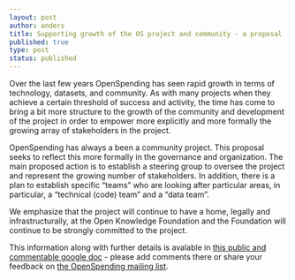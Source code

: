 ```yaml
---
layout: post
author: anders
title: Supporting growth of the OS project and community - a proposal
published: true
type: post
status: published
---
```


Over the last few years OpenSpending has seen rapid growth in terms of technology, datasets, and community. As with many projects when they achieve a certain threshold of success and activity, the time has come to bring a bit more structure to the growth of the community and development of the project in order to empower more explicitly and more formally the growing array of stakeholders in the project.<br>

OpenSpending has always a been a community project. This proposal seeks to reflect this more formally in the governance and organization. The main proposed action is to establish a steering group to oversee the project and represent the growing number of stakeholders. In addition, there is a plan to establish specific “teams” who are looking after particular areas, in particular, a “technical (code) team” and a “data team”.<br>

We emphasize that the project will continue to have a home, legally and infrastructurally, at the Open Knowledge Foundation and the Foundation will continue to be strongly committed to the project.

This information along with further details is avalable in [this public and commentable google doc](https://docs.google.com/a/okfn.org/document/d/12FVxSQQBovNGnGdtujecFoRs54LBqgp4zDgH0tdeQdk/edit#heading=h.19te6xx0f1ol) - please add comments there or share your feedback on [the OpenSpending mailing list](http://lists.okfn.org/mailman/listinfo/openspending).
